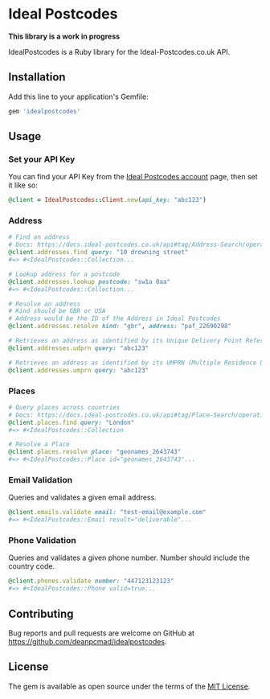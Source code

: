 # Ideal Postcodes

**This library is a work in progress**

IdealPostcodes is a Ruby library for the Ideal-Postcodes.co.uk API.

## Installation

Add this line to your application's Gemfile:

```ruby
gem 'idealpostcodes'
```

## Usage

### Set your API Key

You can find your API Key from the [Ideal Postcodes account](https://account.ideal-postcodes.co.uk/tokens) page, then set it like so:

```ruby
@client = IdealPostcodes::Client.new(api_key: "abc123")
```

### Address

```ruby
# Find an address
# Docs: https://docs.ideal-postcodes.co.uk/api#tag/Address-Search/operation/AddressAutocomplete
@client.addresses.find query: "10 drowning street"
#=> #<IdealPostcodes::Collection...

# Lookup address for a postcode
@client.addresses.lookup postcode: "sw1a 0aa"
#=> #<IdealPostcodes::Collection...

# Resolve an address
# Kind should be GBR or USA
# Address would be the ID of the Address in Ideal Postcodes
@client.addresses.resolve kind: "gbr", address: "paf_22690298"

# Retrieves an address as identified by its Unique Delivery Point Reference Number (UDPRN).
@client.addresses.udprn query: "abc123"

# Retrieves an address as identified by its UMPRN (Multiple Residence Unique ID.
@client.addresses.umprn query: "abc123"
```

### Places

```ruby
# Query places across countries
# Docs: https://docs.ideal-postcodes.co.uk/api#tag/Place-Search/operation/FindPlace
@client.places.find query: "London"
#=> #<IdealPostcodes::Collection

# Resolve a Place
@client.places.resolve place: "geonames_2643743"
#=> #<IdealPostcodes::Place id="geonames_2643743"...
```

### Email Validation

Queries and validates a given email address.

```ruby
@client.emails.validate email: "test-email@example.com"
#=> #<IdealPostcodes::Email result="deliverable"...
```

### Phone Validation

Queries and validates a given phone number. Number should include the country code.

```ruby
@client.phones.validate number: "447123123123"
#=> #<IdealPostcodes::Phone valid=true...
```

## Contributing

Bug reports and pull requests are welcome on GitHub at https://github.com/deanpcmad/idealpostcodes.

## License

The gem is available as open source under the terms of the [MIT License](https://opensource.org/licenses/MIT).
